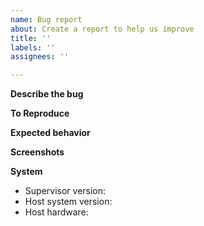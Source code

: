 ```yaml
---
name: Bug report
about: Create a report to help us improve
title: ''
labels: ''
assignees: ''

---
```


**Describe the bug**
<!-- A clear and concise description of what the bug is. -->

**To Reproduce**
<!-- Steps to reproduce the behavior:
1. Go to '...'
2. Click on '....'
3. Scroll down to '....'
4. See error -->

**Expected behavior**
<!-- A clear and concise description of what you expected to happen.-->

**Screenshots**
<!-- If applicable, add screenshots to help explain your problem. -->

**System**
<!-- Those information can be found under the Supervisor page on the System tab. -->
* Supervisor version: <!--Your Supervisor Version, eg. 209. -->
* Host system version: <!--Your Home Assistant version, eg. HassOS 3.12 -->
* Host hardware: <!-- On which hardware you are running? eg. PI 4 -->
<!-- When using a beta or development version please also specify them here. -->
